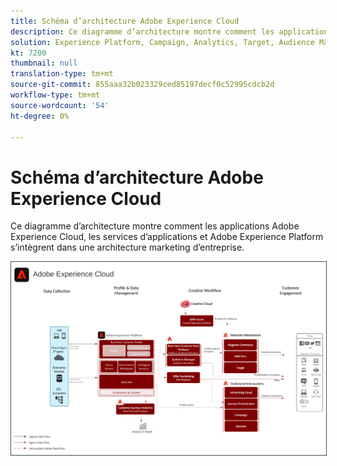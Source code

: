 ```yaml
---
title: Schéma d’architecture Adobe Experience Cloud
description: Ce diagramme d’architecture montre comment les applications Adobe Experience Cloud, les services d’applications et Adobe Experience Platform s’intègrent dans une architecture marketing d’entreprise.
solution: Experience Platform, Campaign, Analytics, Target, Audience Manager, Magento, Marketo, Advertising Cloud, Experience Manager Sites, Experience Manager Assets, Data Collection, Customer Journey Analytics, Journey Orchestration, Offer Decisioning, Real-time Customer Data Platform
kt: 7200
thumbnail: null
translation-type: tm+mt
source-git-commit: 855aaa32b023329ced85197decf0c52995cdcb2d
workflow-type: tm+mt
source-wordcount: '54'
ht-degree: 0%

---
```



# Schéma d’architecture Adobe Experience Cloud

Ce diagramme d’architecture montre comment les applications Adobe Experience Cloud, les services d’applications et Adobe Experience Platform s’intègrent dans une architecture marketing d’entreprise.

<img src="assets/AEC.svg" alt="Experience Cloud" style="border:1px solid #4a4a4a" />